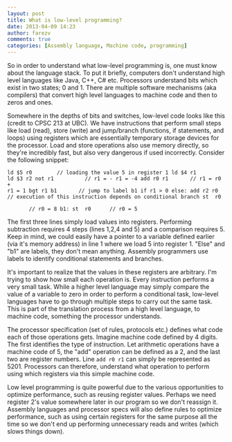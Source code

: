 ```yaml
---
layout: post
title: What is low-level programming?
date: 2013-04-09 14:23
author: farezv
comments: true
categories: [Assembly language, Machine code, programming]
---
```

So in order to understand what low-level programming is, one must know about the language stack. To put it briefly, computers don't understand high level languages like Java, C++, C# etc. Processors understand bits which exist in two states; 0 and 1. There are multiple software mechanisms (aka compilers) that convert high level languages to machine code and then to zeros and ones.

Somewhere in the depths of bits and switches, low-level code looks like this (credit to CPSC 213 at UBC). We have instructions that perform small steps like load (read), store (write) and jump/branch (functions, if statements, and loops) using registers which are essentially temporary storage devices for the processor. Load and store operations also use memory directly, so they're incredibly fast, but also very dangerous if used incorrectly. Consider the following snippet:

<code>ld $5 r0        // loading the value 5 in register 1
ld $4 r1
ld $3 r2
not r1          // r1 = - r1 = -4
add r0 r1       // r1 = r0 + r1 = 1
bgt r1 b1       // jump to label b1 if r1 &gt; 0
else: add r2 r0 // execution of this instruction depends on conditional branch
st  r0          // r0 = 8
b1: st  r0      // r0 = 5
</code>

The first three lines simply load values into registers. Performing subtraction requires 4 steps (lines 1,2,4 and 5) and a comparison requires 5. Keep in mind, we could easily have a pointer to a variable defined earlier (via it's memory address) in line 1 where we load 5 into register 1. "Else" and "b1" are labels, they don't mean anything. Assembly programmers use labels to identify conditional statements and branches.

It's important to realize that the values in these registers are arbitrary. I'm trying to show how small each operation is. Every instruction performs a very small task. While a higher level language may simply compare the value of a variable to zero in order to perform a conditional task, low-level languages have to go through multiple steps to carry out the same task. This is part of the translation process from a high level language, to machine code, something the processor understands.

The processor specification (set of rules, protocols etc.) defines what code each of those operations gets. Imagine machine code defined by 4 digits. The first identifies the type of instruction. Let arithmetic operations have a machine code of 5, the "add" operation can be defined as a 2, and the last two are register numbers. Line <code>add r0 r1</code> can simply be represented as 5201. Processors can therefore, understand what operation to perform using which registers via this simple machine code.

Low level programming is quite powerful due to the various opportunities to optimize performance, such as reusing register values. Perhaps we need register 2's value somewhere later in our program so we don't reassign it. Assembly languages and processor specs will also define rules to optimize performance, such as using certain registers for the same purpose all the time so we don't end up performing unnecessary reads and writes (which slows things down).
